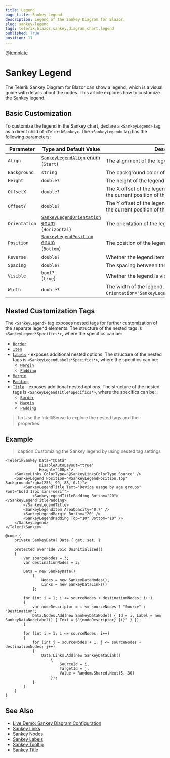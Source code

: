 ```yaml
---
title: Legend
page_title: Sankey Legend
description: Legend of the Sankey Diagram for Blazor.
slug: sankey-legend
tags: telerik,blazor,sankey,diagram,chart,legend
published: True
position: 11
---
```

@[template](/_contentTemplates/common/parameters-table-styles.md#table-layout)

# Sankey Legend

The Telerik Sankey Diagram for Blazor can show a legend, which is a visual guide with details about the nodes. This article explores how to customize the Sankey legend.

## Basic Customization

To customize the legend in the Sankey chart, declare a `<SankeyLegend>` tag as a direct child of `<TelerikSankey>`. The `<SankeyLegend>` tag has the following parameters:

| Parameter | Type and Default&nbsp;Value | Description |
| --------- | ---- | ----------- |
| `Align` | [`SankeyLegendAlign` enum](slug://telerik.blazor.sankeylegendalign) <br/> (`Start`) | The alignment of the legend. |
| `Background` | `string`  | The background color of the legend. |
| `Height` | `double?`  | The height of the legend. |
| `OffsetX` | `double?`  | The X offset of the legend. The offset is relative to the current position of the legend. |
| `OffsetY` | `double?`  | The Y offset of the legend. The offset is relative to the current position of the legend. |
| `Orientation` | [`SankeyLegendOrientation` enum](slug://telerik.blazor.sankeylegendorientation) <br/> (`Horizontal`)  | The orientation of the legend. |
| `Position` | [`SankeyLegendPosition` enum](slug://telerik.blazor.sankeylegendposition) <br/> (`Bottom`)| The position of the legend. |
| `Reverse` | `double?`  | Whether the legend items are reversed. |
| `Spacing` | `double?`  | The spacing between the labels of the legend. |
| `Visible` | `bool?` <br/> (`true`) | Whether the legend is visible. |
| `Width` | `double?`  | The width of the legend. Applies when `Orientation="SankeyLegendOrientation.Horizontal"`. |


## Nested Customization Tags

The `<SankeyLegend>` tag exposes nested tags for further customization of the separate legend elements. The structure of the nested tags is `<SankeyLegend*Specifics*>`, where the specifics can be:

* [`Border`](slug://telerik.blazor.components.sankeylegendborder)
* [`Item`](slug://telerik.blazor.components.sankeylegenditem)
* [`Labels`](slug://telerik.blazor.components.sankeylegendlabels) - exposes additional nested options. The structure of the nested tags is `<SankeyLegendLabels*Specifics*>`, where the specifics can be:
    * [`Margin`](slug://telerik.blazor.components.sankeylegendlabelsmargin)
    * [`Padding`](slug://telerik.blazor.components.sankeylegendlabelspadding)
* [`Margin`](slug://telerik.blazor.components.sankeylegendmargin)
* [`Padding`](slug://telerik.blazor.components.sankeylegendpadding)
* [`Title`](slug://telerik.blazor.components.sankeylegendtitle) - exposes additional nested options. The structure of the nested tags is `<SankeyLegendTitle*Specifics*>`, where the specifics can be:
    * [`Border`](slug://telerik.blazor.components.sankeylegendtitleborder)
    * [`Margin`](slug://telerik.blazor.components.sankeylegendtitlemargin)
    * [`Padding`](slug://telerik.blazor.components.sankeylegendtitlepadding)  

>tip Use the IntelliSense to explore the nested tags and their properties.

## Example

>caption Customizing the Sankey legend by using nested tag settings

````RAZOR
<TelerikSankey Data="@Data"
               DisableAutoLayout="true"
               Height="400px">
    <SankeyLinks ColorType="@SankeyLinksColorType.Source" />
    <SankeyLegend Position="@SankeyLegendPosition.Top" Background="rgba(255, 99, 88, 0.1)">
        <SankeyLegendTitle Text="Device usage by age groups" Font="bold 17px sans-serif">
            <SankeyLegendTitlePadding Bottom="20"></SankeyLegendTitlePadding>
        </SankeyLegendTitle>
        <SankeyLegendItem AreaOpacity="0.7" />
        <SankeyLegendMargin Bottom="20" />
        <SankeyLegendPadding Top="10" Bottom="10" />
    </SankeyLegend>
</TelerikSankey>

@code {
    private SankeyData? Data { get; set; }

    protected override void OnInitialized()
    {
        var sourceNodes = 3;
        var destinationNodes = 3;

        Data = new SankeyData()
            {
                Nodes = new SankeyDataNodes(),
                Links = new SankeyDataLinks()
            };

        for (int i = 1; i <= sourceNodes + destinationNodes; i++)
        {
            var nodeDescriptor = i <= sourceNodes ? "Source" : "Destination";
            Data.Nodes.Add(new SankeyDataNode() { Id = i, Label = new SankeyDataNodeLabel() { Text = $"{nodeDescriptor} {i}" } });
        }

        for (int i = 1; i <= sourceNodes; i++)
        {
            for (int j = sourceNodes + 1; j <= sourceNodes + destinationNodes; j++)
            {
                Data.Links.Add(new SankeyDataLink()
                    {
                        SourceId = i,
                        TargetId = j,
                        Value = Random.Shared.Next(5, 30)
                    });
            }
        }
    }
}
````

## See Also

* [Live Demo: Sankey Diagram Configuration](https://demos.telerik.com/blazor-ui/sankey/configuration)
* [Sankey Links](slug://sankey-links)
* [Sankey Nodes](slug://sankey-nodes)
* [Sankey Labels](slug://sankey-labels)
* [Sankey Tooltip](slug://sankey-tooltip)
* [Sankey Title](slug://sankey-title)